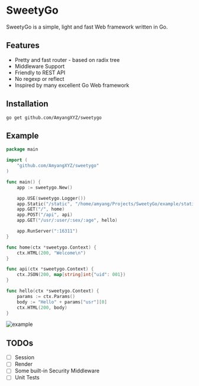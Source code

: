 # SweetyGo

SweetyGo is a simple, light and fast Web framework written in Go. 

## Features

- Pretty and fast router - based on radix tree
- Middleware Support
- Friendly to REST API
- No regexp or reflect
- Inspired by many excellent Go Web framework

## Installation

`go get github.com/AmyangXYZ/sweetygo`

## Example

```go
package main

import (
	"github.com/AmyangXYZ/sweetygo"
)

func main() {
	app := sweetygo.New()

	app.USE(sweetygo.Logger())
	app.Static("/static", "/home/amyang/Projects/SweetyGo/example/static")
	app.GET("/", home)
	app.POST("/api", api)
	app.GET("/usr/:user/:sex/:age", hello)

	app.RunServer(":16311")
}

func home(ctx *sweetygo.Context) {
	ctx.HTML(200, "Welcome\n")
}

func api(ctx *sweetygo.Context) {
	ctx.JSON(200, map[string]int{"uid": 001})
}

func hello(ctx *sweetygo.Context) {
	params := ctx.Params()
	body := "Hello" + params["usr"][0]
	ctx.HTML(200, body)
}

```

![example](https://raw.githubusercontent.com/AmyangXYZ/sweetygo/master/example/example.png)

## TODOs

- [ ] Session
- [ ] Render
- [ ] Some built-in Security Middleware
- [ ] Unit Tests
